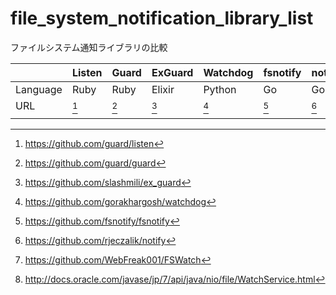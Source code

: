 # file_system_notification_library_list
ファイルシステム通知ライブラリの比較

|          | Listen | Guard | ExGuard | Watchdog | fsnotify | notify | FSWatch | WatchService |
|----------|--------|-------|---------|----------|----------|--------|---------|--------------|
| Language | Ruby   | Ruby  | Elixir  | Python   | Go       | Go     | D       | Java         |
| URL      | [^1]   | [^2]  | [^3]    | [^4]     | [^5]     | [^6]   | [^7]    | [^8]         |
|          |        |       |         |          |          |        |         |              |



[^1]:https://github.com/guard/listen
[^2]:https://github.com/guard/guard
[^3]:https://github.com/slashmili/ex_guard
[^4]:https://github.com/gorakhargosh/watchdog
[^5]:https://github.com/fsnotify/fsnotify
[^6]:https://github.com/rjeczalik/notify
[^7]:https://github.com/WebFreak001/FSWatch
[^8]:http://docs.oracle.com/javase/jp/7/api/java/nio/file/WatchService.html
